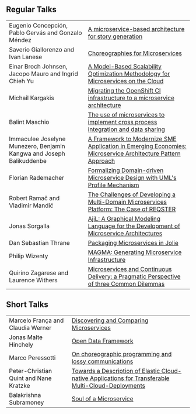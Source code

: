 
## Regular Talks

<table class="table table-hover">

<tr><td class="text-muted col-xs-4">Eugenio Concepción, Pablo Gervás and Gonzalo Méndez </td>
<td><a href="/papers/empty_paper.pdf">
<span class="paper"></span>
A microservice-based architecture for story generation
</a></td></tr>

<tr><td class="text-muted">Saverio Giallorenzo and Ivan Lanese</td>
<td><a href="/papers/empty_paper.pdf">
<span class="paper"></span>
Choreographies for Microservices
</a></td></tr>

<tr><td class="text-muted">Einar Broch Johnsen, Jacopo Mauro and Ingrid Chieh Yu</td>
<td><a href="/papers/empty_paper.pdf">
<span class="paper"></span>
A Model-Based Scalability Optimization Methodology for Microservices on the Cloud
</a></td></tr>

<tr><td class="text-muted">Michail Kargakis</td>
<td><a href="/papers/empty_paper.pdf">
<span class="paper"></span>
Migrating the OpenShift CI infrastructure to a microservice architecture
</a></td></tr>

<tr><td class="text-muted">Balint Maschio</td>
<td><a href="/papers/empty_paper.pdf">
<span class="paper"></span>
The use of microservices to implement cross process integration and data sharing
</a></td></tr>

<tr><td class="text-muted">Immaculee Joselyne Munezero, Benjamin Kangwa and Joseph Balikuddenbe</td>
<td><a href="/papers/empty_paper.pdf">
<span class="paper"></span>
A Framework to Modernize SME Application in Emerging Economies: Microservice Architecture Pattern Approach
</a></td></tr>

<tr><td class="text-muted">Florian Rademacher</td>
<td><a href="/papers/empty_paper.pdf">
<span class="paper"></span>
Formalizing Domain-driven Microservice Design with UML's Profile Mechanism
</a></td></tr>

<tr><td class="text-muted " >Robert Ramač and Vladimir Mandić</td>
<td><a href="/papers/empty_paper.pdf">
<span class="paper"></span>
The Challenges of Developing a Multi-Domain Microservices Platform: The Case of REQSTER
</a></td></tr>

<tr><td class="text-muted">Jonas Sorgalla</td>
<td><a href="/papers/empty_paper.pdf">
<span class="paper"></span>
AjiL: A Graphical Modeling Language for the Development of Microservice Architectures
</a></td></tr>

<tr><td class="text-muted">Dan Sebastian Thrane</td>
<td><a href="/papers/empty_paper.pdf">
<span class="paper"></span>
Packaging Microservices in Jolie
</a></td></tr>

<tr><td class="text-muted">Philip Wizenty</td>
<td><a href="/papers/empty_paper.pdf">
<span class="paper"></span>
MAGMA: Generating Microservice Infrastructure
</a></td></tr>


<tr><td class="text-muted">Quirino Zagarese and Laurence Withers</td>
<td><a href="/papers/empty_paper.pdf">
<span class="paper"></span>
Microservices and Continuous Delivery: a Pragmatic Perspective of three Common Dilemmas
</a></td></tr>


</table>

## Short Talks

<table class="table table-hover">

<tr><td class="text-muted col-xs-4">Marcelo França and Claudia Werner</td>
<td><a href="/papers/empty_paper.pdf">
<span class="paper"></span>
Discovering and Comparing Microservices
</a></td></tr>

<tr><td class="text-muted">Jonas Malte Hinchely</td>
<td><a href="/papers/empty_paper.pdf">
<span class="paper"></span>
Open Data Framework
</a></td></tr>

<tr><td class="text-muted">Marco Peressotti</td>
<td><a href="/papers/empty_paper.pdf">
<span class="paper"></span>
On choreographic programming and lossy communications
</a></td></tr>

<tr><td class="text-muted">Peter-Christian Quint and Nane Kratzke</td>
<td><a href="/papers/empty_paper.pdf">
<span class="paper"></span>
Towards a Description of Elastic Cloud-native Applications for Transferable Multi-Cloud-Deployments
</a></td></tr>

<tr><td class="text-muted">Balakrishna Subramoney</td>
<td><a href="/papers/empty_paper.pdf">
<span class="paper"></span>
Soul of a Microservice
</a></td></tr>

</table>
